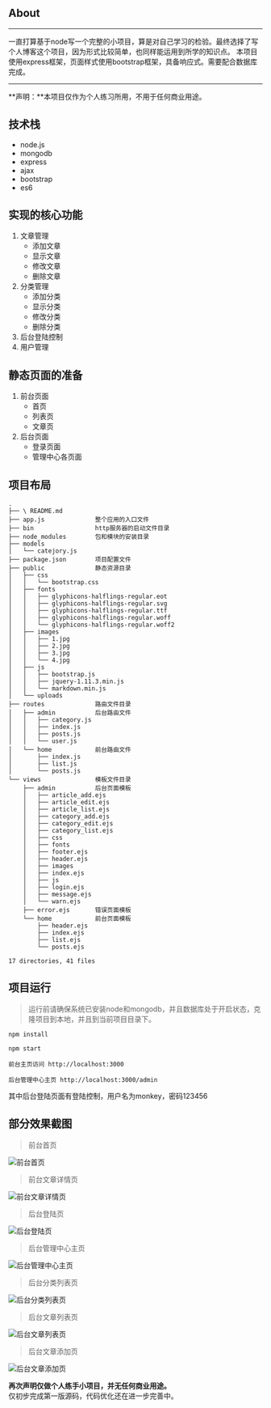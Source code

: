 ## About
---
一直打算基于node写一个完整的小项目，算是对自己学习的检验。最终选择了写个人博客这个项目，因为形式比较简单，也同样能运用到所学的知识点。 本项目使用express框架，页面样式使用bootstrap框架，具备响应式。需要配合数据库完成。
  
---
**声明：**本项目仅作为个人练习所用，不用于任何商业用途。  

## 技术栈  
- node.js
- mongodb
- express
- ajax
- bootstrap
- es6  

## 实现的核心功能
1. 文章管理
	- 添加文章
	- 显示文章
	- 修改文章
	- 删除文章  
2. 分类管理
	- 添加分类
	- 显示分类
	- 修改分类
	- 删除分类  
3. 后台登陆控制
4. 用户管理

## 静态页面的准备
1. 前台页面
	- 首页
	- 列表页
	- 文章页  
2. 后台页面
	- 登录页面
	- 管理中心各页面   


## 项目布局
```
.
├── \ README.md
├── app.js				整个应用的入口文件
├── bin					http服务器的启动文件目录  
├── node_modules		包和模块的安装目录
├── models
│   └── catejory.js
├── package.json		项目配置文件
├── public				静态资源目录
│   ├── css
│   │   └── bootstrap.css
│   ├── fonts
│   │   ├── glyphicons-halflings-regular.eot
│   │   ├── glyphicons-halflings-regular.svg
│   │   ├── glyphicons-halflings-regular.ttf
│   │   ├── glyphicons-halflings-regular.woff
│   │   └── glyphicons-halflings-regular.woff2
│   ├── images
│   │   ├── 1.jpg
│   │   ├── 2.jpg
│   │   ├── 3.jpg
│   │   └── 4.jpg
│   ├── js
│   │   ├── bootstrap.js
│   │   ├── jquery-1.11.3.min.js
│   │   └── markdown.min.js
│   └── uploads
├── routes				路由文件目录
│   ├── admin			后台路由文件
│   │   ├── category.js
│   │   ├── index.js
│   │   ├── posts.js
│   │   └── user.js
│   └── home			前台路由文件
│       ├── index.js
│       ├── list.js
│       └── posts.js
└── views				模板文件目录
    ├── admin			后台页面模板
    │   ├── article_add.ejs
    │   ├── article_edit.ejs
    │   ├── article_list.ejs
    │   ├── category_add.ejs
    │   ├── category_edit.ejs
    │   ├── category_list.ejs
    │   ├── css
    │   ├── fonts
    │   ├── footer.ejs
    │   ├── header.ejs
    │   ├── images
    │   ├── index.ejs
    │   ├── js
    │   ├── login.ejs
    │   ├── message.ejs
    │   └── warn.ejs
    ├── error.ejs		错误页面模板
    └── home			前台页面模板
        ├── header.ejs
        ├── index.ejs
        ├── list.ejs
        └── posts.ejs

17 directories, 41 files
```  
## 项目运行  
> 运行前请确保系统已安装node和mongodb，并且数据库处于开启状态，克隆项目到本地，并且到当前项目目录下。

```
npm install

npm start

前台主页访问 http://localhost:3000

后台管理中心主页 http://localhost:3000/admin
```  

其中后台登陆页面有登陆控制，用户名为monkey，密码123456  

## 部分效果截图
> 前台首页  

![前台首页](http://upload-images.jianshu.io/upload_images/2730186-180369025f3045a9.jpg?imageMogr2/auto-orient/strip%7CimageView2/2/w/1240)  

> 前台文章详情页

![前台文章详情页](http://upload-images.jianshu.io/upload_images/2730186-cf73020d6722fe97.jpg?imageMogr2/auto-orient/strip%7CimageView2/2/w/1240)

> 后台登陆页  

![后台登陆页](http://upload-images.jianshu.io/upload_images/2730186-325e749a3012a1ed.png?imageMogr2/auto-orient/strip%7CimageView2/2/w/1240)  

> 后台管理中心主页  

![后台管理中心主页](http://upload-images.jianshu.io/upload_images/2730186-7a9b00d8bbfd15bf.jpg?imageMogr2/auto-orient/strip%7CimageView2/2/w/1240)  

> 后台分类列表页  

![后台分类列表页](http://upload-images.jianshu.io/upload_images/2730186-7e3f345e3f7a51cb.jpg?imageMogr2/auto-orient/strip%7CimageView2/2/w/1240)  

> 后台文章列表页  

![后台文章列表页](http://upload-images.jianshu.io/upload_images/2730186-670558bedd12e8db.jpg?imageMogr2/auto-orient/strip%7CimageView2/2/w/1240)

> 后台文章添加页  

![后台文章添加页](http://upload-images.jianshu.io/upload_images/2730186-49e7613701f4924e.jpg?imageMogr2/auto-orient/strip%7CimageView2/2/w/1240)  

**再次声明仅做个人练手小项目，并无任何商业用途。**  
仅初步完成第一版源码，代码优化还在进一步完善中。